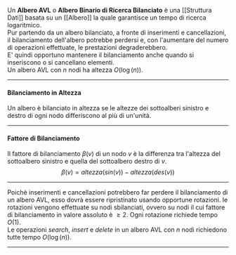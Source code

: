 Un **Albero AVL** o **Albero Binario di Ricerca Bilanciato** è una [[Struttura Dati]] basata su un [[Albero]] la quale garantisce un tempo di ricerca logaritmico.<br />
Pur partendo da un albero bilanciato, a fronte di inserimenti e cancellazioni, il bilanciamento dell'albero potrebbe perdersi e, con l'aumentare del numero di operazioni effettuate, le prestazioni degraderebbero.<br />
E' quindi opportuno mantenere il bilanciamento anche quando si inseriscono o si cancellano elementi.<br />
Un albero AVL con $n$ nodi ha altezza $O(\log(n))$.<br />

---------------------------------------------------------------

#### Bilanciamento in Altezza ####

Un albero è bilanciato in altezza se le altezze dei sottoalberi sinistro e destro di ogni nodo differiscono al più di un'unità.<br />

----------------------------------------------------------------

#### Fattore di Bilanciamento ####

Il fattore di bilanciamento $\beta(v)$ di un nodo $v$ è la differenza tra l'altezza del sottoalbero sinistro e quella del sottoalbero destro di $v$.<br />
$$\beta(v) = altezza(sin(v)) - altezza(des(v))$$

--------------------------------------------------------------

Poichè inserimenti e cancellazioni potrebbero far perdere il bilanciamento di un albero AVL, esso dovrà essere ripristinato usando opportune rotazioni. le rotazioni vengono effettuate su nodi sbilanciati, ovvero su nodi il cui fattore di bilanciamento in valore assoluto è $\geq 2$. Ogni rotazione richiede tempo $O(1)$.<br />
Le operazioni _search_, _insert_ e _delete_ in un albero AVL con $n$ nodi richiedono tutte tempo $O(\log(n))$.<br />

--------------------------------------------------------------
